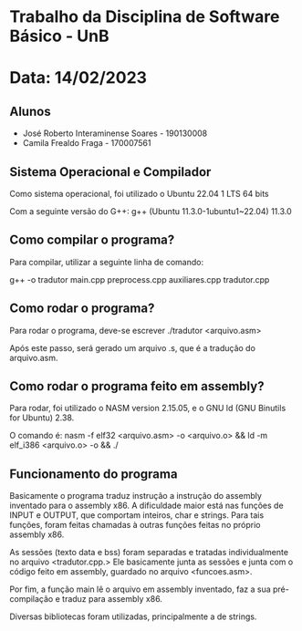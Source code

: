 # Trabalho da Disciplina de Software Básico - UnB 
# Data: 14/02/2023
## Alunos
- José Roberto Interaminense Soares - 190130008
- Camila Frealdo Fraga - 170007561

## Sistema Operacional e Compilador

Como sistema operacional, foi utilizado o Ubuntu 22.04 1 LTS 64 bits

Com a seguinte versão do G++: g++ (Ubuntu 11.3.0-1ubuntu1~22.04) 11.3.0

## Como compilar o programa?

Para compilar, utilizar a seguinte linha de comando: 

g++ -o tradutor main.cpp preprocess.cpp auxiliares.cpp tradutor.cpp

## Como rodar o programa?
Para rodar o programa, deve-se escrever ./tradutor <arquivo.asm>

Após este passo, será gerado um arquivo .s, que é a tradução do arquivo.asm.

## Como rodar o programa feito em assembly?

Para rodar, foi utilizado o NASM version 2.15.05, e o GNU ld (GNU Binutils for Ubuntu) 2.38.

O comando é:
nasm -f elf32 <arquivo.asm> -o <arquivo.o> && ld -m elf_i386 <arquivo.o> -o <arquivo> && ./<arquivo>

## Funcionamento do programa

Basicamente o programa traduz instrução a instrução do assembly inventado para o assembly x86. A dificuldade maior está nas funções de INPUT
e OUTPUT, que comportam inteiros, char e strings. Para tais funções, foram feitas chamadas à outras funções feitas no próprio assembly x86.

As sessões (texto data e bss) foram separadas e tratadas individualmente no arquivo <tradutor.cpp.> Ele basicamente junta as sessões e junta com o
código feito em assembly, guardado no arquivo <funcoes.asm>.

Por fim, a função main lê o arquivo em assembly inventado, faz a sua pré-compilação e traduz para assembly x86.

Diversas bibliotecas foram utilizadas, principalmente a de strings.